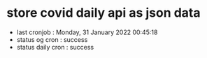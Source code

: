 # store covid daily api as json data

- last cronjob : Monday, 31 January 2022 00:45:18
- status og cron : success
- status daily cron : success
      
      
